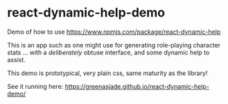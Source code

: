 # react-dynamic-help-demo
Demo of how to use https://www.npmjs.com/package/react-dynamic-help

This is an app such as one might use for generating role-playing character stats ... with a _deliberately_ obtuse interface, and some dynamic help to assist.

This demo is prototypical, very plain css, same maturity as the library!

See it running here: https://greenasjade.github.io/react-dynamic-help-demo/

